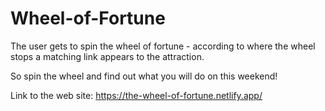 # Wheel-of-Fortune
The user gets to spin the wheel of fortune - according to where the wheel stops a matching link appears to the attraction.

So spin the wheel and find out what you will do on this weekend!

Link to the web site: https://the-wheel-of-fortune.netlify.app/
